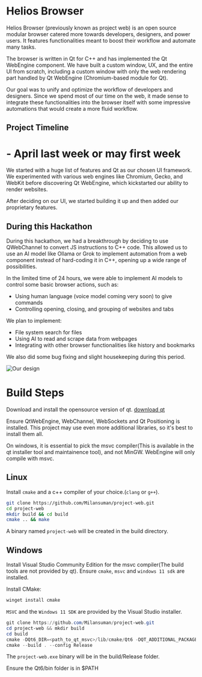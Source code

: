# Helios Browser

Helios Browser (previously known as project web) is an open source modular browser catered more towards developers, designers, and power users. It features functionalities meant to boost their workflow and automate many tasks.

The browser is written in Qt for C++ and has implemented the Qt WebEngine component. We have built a custom window, UX, and the entire UI from scratch, including a custom window with only the web rendering part handled by Qt WebEngine (Chromium-based module for Qt).

Our goal was to unify and optimize the workflow of developers and designers. Since we spend most of our time on the web, it made sense to integrate these functionalities into the browser itself with some impressive automations that would create a more fluid workflow.

## Project Timeline

# - April last week or may first week

We started with a huge list of features and Qt as our chosen UI framework. We experimented with various web engines like Chromium, Gecko, and WebKit before discovering Qt WebEngine, which kickstarted our ability to render websites.

After deciding on our UI, we started building it up and then added our proprietary features.

## During this Hackathon

During this hackathon, we had a breakthrough by deciding to use QWebChannel to convert JS instructions to C++ code. This allowed us to use an AI model like Ollama or Grok to implement automation from a web component instead of hard-coding it in C++, opening up a wide range of possibilities.

In the limited time of 24 hours, we were able to implement AI models to control some basic browser actions, such as:

- Using human language (voice model coming very soon) to give commands
- Controlling opening, closing, and grouping of websites and tabs

We plan to implement:

- File system search for files
- Using AI to read and scrape data from webpages
- Integrating with other browser functionalities like history and bookmarks

We also did some bug fixing and slight housekeeping during this period.

![Our design](screenshots/design.png)

# Build Steps

Download and install the opensource version of qt. [download qt](https://www.qt.io/download-open-source)

Ensure QtWebEngine, WebChannel, WebSockets and Qt Positioning is installed. This project may use even more additional libraries, so it's best to install them all.

On windows, it is essential to pick the msvc compiler(This is available in the qt installer tool and maintainence tool), and not MinGW. WebEngine will only compile with msvc.

## Linux
Install `cmake` and a c++ compiler of your choice.(`clang` or `g++`).

```sh
git clone https://github.com/Milansuman/project-web.git
cd project-web
mkdir build && cd build
cmake .. && make
```

A binary named `project-web` will be created in the build directory.

## Windows
Install Visual Studio Community Edition for the msvc compiler(The build tools are not provided by qt). Ensure `cmake`, `msvc` and `windows 11 sdk` are installed.

Install CMake:
```powershell
winget install cmake
```

`MSVC` and the `Windows 11 SDK` are provided by the Visual Studio installer.

```powershell
git clone https://github.com/Milansuman/project-web.git
cd project-web && mkdir build
cd build
cmake -DQt6_DIR=<path_to_qt_msvc>/lib/cmake/Qt6 -DQT_ADDITIONAL_PACKAGES_PREFIX_PATH=<path_to_qt_msvc> ..
cmake --build . --config Release
```

The `project-web.exe` binary will be in the build/Release folder.

Ensure the Qt6/bin folder is in $PATH
